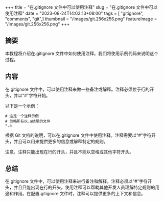 +++
title = "在.gitignore 文件中可以使用注释"
slug = "在.gitignore 文件中可以使用注释"
date = "2023-08-24T14:02:13+08:00"
tags = [ "gitignore", "comments", "git",]
thumbnail = "/images/git.256x256.png"
featureImage = "/images/git.256x256.png"
+++


## 摘要

本教程将介绍在.gitignore 文件中如何使用注释。我们将使用示例代码来说明这个过程。

## 内容

在.gitignore 文件中，可以使用注释来做一些备注或解释。注释必须位于行的开头，并以“#”字符开始。

以下是一个示例：

```gitignore
# 这是一个注释示例
# 忽略所有以.a结尾的文件
*.a
```

根据 Git 文档的说明，可以在.gitignore 文件中使用注释。注释需要以“#”字符开头，并且可以用来提供更多的信息或解释特定的规则。

注意，注释只能出现在行的开头，并且不能以空格或其他字符开头。

## 总结

在.gitignore 文件中，可以使用注释来进行备注和解释。注释必须以“#”字符开头，并且只能出现在行的开头。使用注释可以帮助其他开发人员理解特定规则的用途和作用。在配置.gitignore 文件时，注释可以提供更多的上下文和信息。

